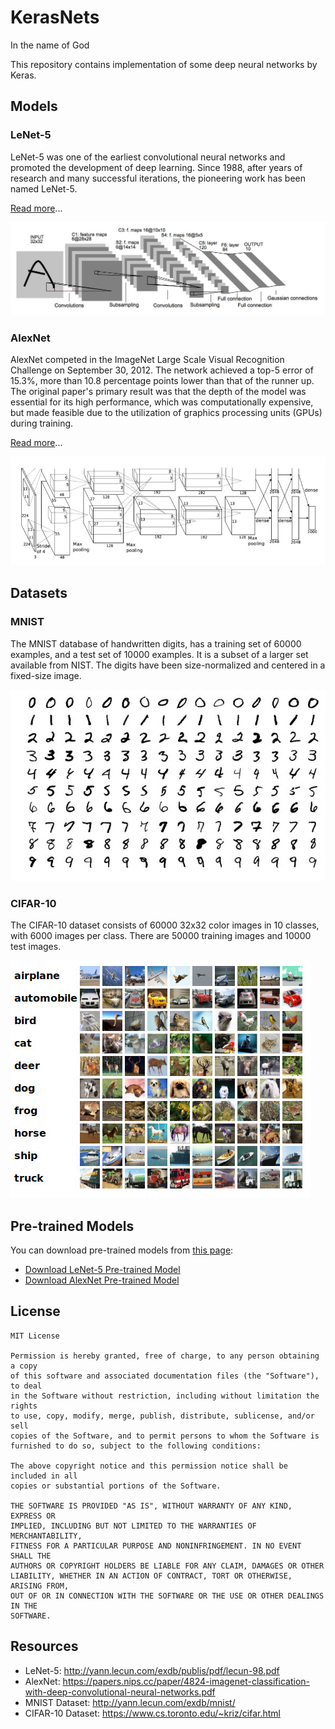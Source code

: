 # KerasNets

In the name of God

This repository contains implementation of some deep neural networks by Keras.

## Models

### LeNet-5

LeNet-5 was one of the earliest convolutional neural networks and promoted the development of deep learning. Since 1988,
after years of research and many successful iterations, the pioneering work has been named LeNet-5.

[Read more](lenet_5)...

![LeNet-5 Architecture](lenet_5/images/lenet_5.jpg)

### AlexNet

AlexNet competed in the ImageNet Large Scale Visual Recognition Challenge on September 30, 2012. The network achieved a top-5
error of 15.3%, more than 10.8 percentage points lower than that of the runner up. The original paper's primary result
was that the depth of the model was essential for its high performance, which was computationally expensive, but made
feasible due to the utilization of graphics processing units (GPUs) during training.

[Read more](alexnet)...

![AlexNet Architecture](alexnet/images/alexnet.jpg)

## Datasets

### MNIST

The MNIST database of handwritten digits, has a training set of 60000 examples, and a test set of 10000 examples.
It is a subset of a larger set available from NIST. The digits have been size-normalized and centered in a fixed-size image.

![MNIST Sample](images/mnist_sample.jpg)

### CIFAR-10

The CIFAR-10 dataset consists of 60000 32x32 color images in 10 classes, with 6000 images per class.
There are 50000 training images and 10000 test images.

![CIFAR-10 Sample](images/cifar_10_sample.jpg)

## Pre-trained Models

You can download pre-trained models from [this page](https://github.com/amir-saniyan/KerasNets/releases/tag/pre-trained-models):

* [Download LeNet-5 Pre-trained Model](https://github.com/amir-saniyan/KerasNets/releases/download/pre-trained-models/lenet_5.zip)
* [Download AlexNet Pre-trained Model](https://github.com/amir-saniyan/KerasNets/releases/download/pre-trained-models/alexnet.zip)

## License

```
MIT License

Permission is hereby granted, free of charge, to any person obtaining a copy
of this software and associated documentation files (the "Software"), to deal
in the Software without restriction, including without limitation the rights
to use, copy, modify, merge, publish, distribute, sublicense, and/or sell
copies of the Software, and to permit persons to whom the Software is
furnished to do so, subject to the following conditions:

The above copyright notice and this permission notice shall be included in all
copies or substantial portions of the Software.

THE SOFTWARE IS PROVIDED "AS IS", WITHOUT WARRANTY OF ANY KIND, EXPRESS OR
IMPLIED, INCLUDING BUT NOT LIMITED TO THE WARRANTIES OF MERCHANTABILITY,
FITNESS FOR A PARTICULAR PURPOSE AND NONINFRINGEMENT. IN NO EVENT SHALL THE
AUTHORS OR COPYRIGHT HOLDERS BE LIABLE FOR ANY CLAIM, DAMAGES OR OTHER
LIABILITY, WHETHER IN AN ACTION OF CONTRACT, TORT OR OTHERWISE, ARISING FROM,
OUT OF OR IN CONNECTION WITH THE SOFTWARE OR THE USE OR OTHER DEALINGS IN THE
SOFTWARE.
```

## Resources

* LeNet-5: http://yann.lecun.com/exdb/publis/pdf/lecun-98.pdf
* AlexNet: https://papers.nips.cc/paper/4824-imagenet-classification-with-deep-convolutional-neural-networks.pdf
* MNIST Dataset: http://yann.lecun.com/exdb/mnist/
* CIFAR-10 Dataset: https://www.cs.toronto.edu/~kriz/cifar.html
